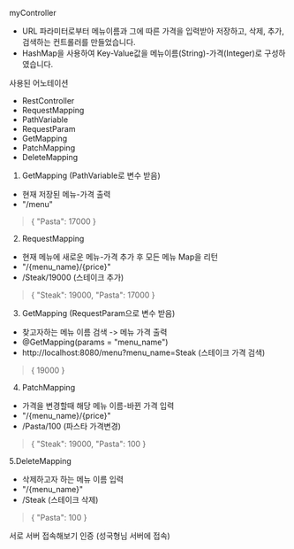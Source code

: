 myController

- URL 파라미터로부터 메뉴이름과 그에 따른 가격을 입력받아
  저장하고, 삭제, 추가, 검색하는 컨트롤러를 만들었습니다.
- HashMap을 사용하여 Key-Value값을 메뉴이름(String)-가격(Integer)로 구성하였습니다.

사용된 어노테이션
- RestController
- RequestMapping
- PathVariable
- RequestParam
- GetMapping
- PatchMapping
- DeleteMapping

1. GetMapping (PathVariable로 변수 받음)
- 현재 저장된 메뉴-가격 출력
- "/menu"


>{
>  "Pasta": 17000
>}


2. RequestMapping
- 현재 메뉴에 새로운 메뉴-가격 추가 후 모든 메뉴 Map을 리턴
- "/{menu_name}/{price}"
- /Steak/19000 (스테이크 추가)
>{
>"Steak": 19000,
>"Pasta": 17000
>}

3. GetMapping (RequestParam으로 변수 받음)
- 찾고자하는 메뉴 이름 검색 -> 메뉴 가격 출력
- @GetMapping(params = "menu_name")
- http://localhost:8080/menu?menu_name=Steak (스테이크 가격 검색)
>{
> 19000
> }

4. PatchMapping
- 가격을 변경할때 해당 메뉴 이름-바뀐 가격 입력
- "/{menu_name}/{price}"
- /Pasta/100 (파스타 가격변경)
>{
>"Steak": 19000,
>"Pasta": 100
>}

5.DeleteMapping
- 삭제하고자 하는 메뉴 이름 입력
- "/{menu_name}"
- /Steak (스테이크 삭제)
>{
"Pasta": 100
}

서로 서버 접속해보기 인증 (성국형님 서버에 접속)
